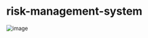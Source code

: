 # risk-management-system
![image](https://github.com/Rishabhvaibhav/risk-management-system/assets/48403808/9ca0f9d1-25f3-4341-ba8c-ff6dfed0db5a)
